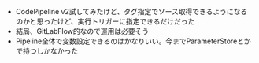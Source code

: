 - CodePipeline v2試してみたけど、タグ指定でソース取得できるようになるのかと思ったけど、実行トリガーに指定できるだけだった
- 結局、GitLabFlow的なので運用は必要そう
- Pipeline全体で変数設定できるのはかなりいい。今までParameterStoreとかで持つしかなかった
